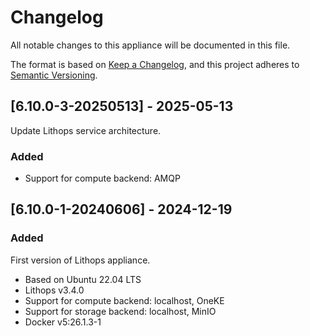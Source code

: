 # Changelog

All notable changes to this appliance will be documented in this file.

The format is based on [Keep a Changelog](https://keepachangelog.com/en/1.1.0/),
and this project adheres to [Semantic Versioning](https://semver.org/spec/v2.0.0.html).

## [6.10.0-3-20250513] - 2025-05-13

Update Lithops service architecture.

### Added

- Support for compute backend: AMQP

## [6.10.0-1-20240606] - 2024-12-19

### Added

First version of Lithops appliance.

- Based on Ubuntu 22.04 LTS
- Lithops v3.4.0
- Support for compute backend: localhost, OneKE
- Support for storage backend: localhost, MinIO
- Docker v5:26.1.3-1
